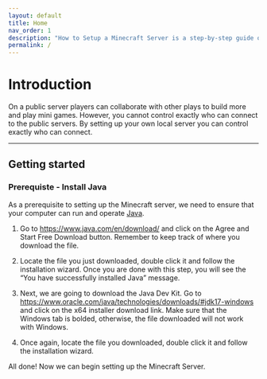 ```yaml
---
layout: default
title: Home
nav_order: 1
description: "How to Setup a Minecraft Server is a step-by-step guide on how to run and operate a Minecraft Java Edition Server."
permalink: /
---
```


# Introduction

On a public server players can collaborate with other plays to build more and play mini games. However, you cannot control exactly who can connect to the public servers. By setting up your own local server you can control exactly who can connect.

---

## Getting started

### Prerequiste - Install Java

As a prerequisite to setting up the Minecraft server, we need to ensure that your computer can run and operate [Java](https://www.java.com/en/). 

1. Go to https://www.java.com/en/download/ and click on the Agree and Start Free Download button. Remember to keep track of where you download the file.

2. Locate the file you just downloaded, double click it and follow the installation wizard. Once you are done with this step, you will see the “You have successfully installed Java” message.

3. Next, we are going to download the Java Dev Kit. Go to https://www.oracle.com/java/technologies/downloads/#jdk17-windows and click on the x64 installer download link. Make sure that the Windows tab is bolded, otherwise, the file downloaded will not work with Windows.

4. Once again, locate the file you downloaded, double click it and follow the installation wizard.

All done! Now we can begin setting up the Minecraft Server.
